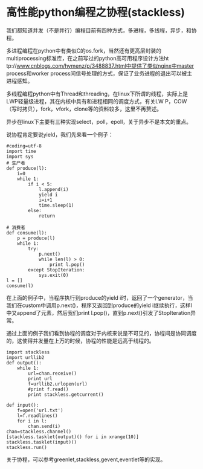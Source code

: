 # 高性能python编程之协程(stackless)

我们都知道并发（不是并行）编程目前有四种方式，多进程，多线程，异步，和协程。

多进程编程在python中有类似C的os.fork，当然还有更高层封装的multiprocessing标准库，在之前写过的python高可用程序设计方法ht
tp://www.cnblogs.com/hymenz/p/3488837.html中提供了类似nginx中master process和worker
process间信号处理的方式，保证了业务进程的退出可以被主进程感知。

多线程编程python中有Thread和threading，在linux下所谓的线程，实际上是LWP轻量级进程，其在内核中具有和进程相同的调度方式，有关LW
P，COW（写时拷贝），fork，vfork，clone等的资料较多，这里不再赘述。

异步在linux下主要有三种实现select，poll，epoll，关于异步不是本文的重点。

说协程肯定要说yield，我们先来看一个例子：

    
    
    
    #coding=utf-8
    import time
    import sys
    # 生产者
    def produce(l):
        i=0
        while 1:
            if i < 5:
                l.append(i)
                yield i
                i=i+1
                time.sleep(1)
            else:
                return
         
    # 消费者
    def consume(l):
        p = produce(l)
        while 1:
            try:
                p.next()
                while len(l) > 0:
                    print l.pop()
            except StopIteration:
                sys.exit(0)
    l = []
    consume(l)

在上面的例子中，当程序执行到produce的yield
i时，返回了一个generator，当我们在custom中调用p.next()，程序又返回到produce的yield
i继续执行，这样l中又append了元素，然后我们print l.pop()，直到p.next()引发了StopIteration异常。

通过上面的例子我们看到协程的调度对于内核来说是不可见的，协程间是协同调度的，这使得并发量在上万的时候，协程的性能是远高于线程的。

    
    
    
    import stackless
    import urllib2
    def output():
        while 1:
            url=chan.receive()
            print url
            f=urllib2.urlopen(url)
            #print f.read()
            print stackless.getcurrent()
        
    def input():
        f=open('url.txt')
        l=f.readlines()
        for i in l:
            chan.send(i)
    chan=stackless.channel()
    [stackless.tasklet(output)() for i in xrange(10)]
    stackless.tasklet(input)()
    stackless.run()

关于协程，可以参考greenlet,stackless,gevent,eventlet等的实现。

  

